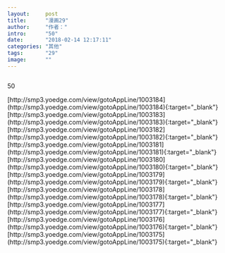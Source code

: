 ```yaml
---
layout:     post
title:      "漫画29"
author:     "作者："
intro:      "50"
date:       "2018-02-14 12:17:11"
categories: "其他"
tags:       "29"
image:      ""
---
```

<div style="text-align: center">
<p><img src=""/></p>
</div>
<p class="post-meta">
<span>50</span>
</p>
[http://smp3.yoedge.com/view/gotoAppLine/1003184](http://smp3.yoedge.com/view/gotoAppLine/1003184){:target="_blank"}
[http://smp3.yoedge.com/view/gotoAppLine/1003183](http://smp3.yoedge.com/view/gotoAppLine/1003183){:target="_blank"}
[http://smp3.yoedge.com/view/gotoAppLine/1003182](http://smp3.yoedge.com/view/gotoAppLine/1003182){:target="_blank"}
[http://smp3.yoedge.com/view/gotoAppLine/1003181](http://smp3.yoedge.com/view/gotoAppLine/1003181){:target="_blank"}
[http://smp3.yoedge.com/view/gotoAppLine/1003180](http://smp3.yoedge.com/view/gotoAppLine/1003180){:target="_blank"}
[http://smp3.yoedge.com/view/gotoAppLine/1003179](http://smp3.yoedge.com/view/gotoAppLine/1003179){:target="_blank"}
[http://smp3.yoedge.com/view/gotoAppLine/1003178](http://smp3.yoedge.com/view/gotoAppLine/1003178){:target="_blank"}
[http://smp3.yoedge.com/view/gotoAppLine/1003177](http://smp3.yoedge.com/view/gotoAppLine/1003177){:target="_blank"}
[http://smp3.yoedge.com/view/gotoAppLine/1003176](http://smp3.yoedge.com/view/gotoAppLine/1003176){:target="_blank"}
[http://smp3.yoedge.com/view/gotoAppLine/1003175](http://smp3.yoedge.com/view/gotoAppLine/1003175){:target="_blank"}


